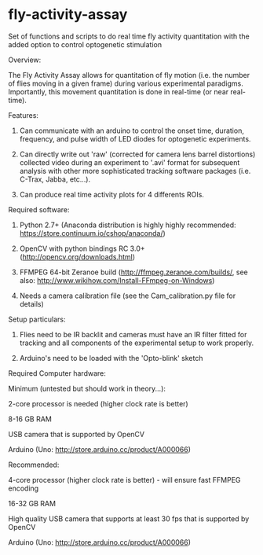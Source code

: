 # fly-activity-assay
Set of functions and scripts to do real time fly activity quantitation with the added option to control optogenetic stimulation

Overview:

The Fly Activity Assay allows for quantitation of fly motion 
(i.e. the number of flies moving in a given frame) during various experimental 
paradigms. Importantly, this movement quantitation is done in real-time 
(or near real-time).

Features:

1) Can communicate with an arduino to control the onset time, duration, frequency,
and pulse width of LED diodes for optogenetic experiments.

2) Can directly write out 'raw' (corrected for camera lens barrel distortions)
collected video during an experiment to '.avi' format for subsequent analysis 
with other more sophisticated tracking software packages (i.e. C-Trax, Jabba, etc...).

3) Can produce real time activity plots for 4 differents ROIs.

Required software:

1) Python 2.7+ (Anaconda distribution is highly highly recommended: https://store.continuum.io/cshop/anaconda/)

2) OpenCV with python bindings RC 3.0+ (http://opencv.org/downloads.html)

3) FFMPEG 64-bit Zeranoe build (http://ffmpeg.zeranoe.com/builds/, see also: http://www.wikihow.com/Install-FFmpeg-on-Windows)

4) Needs a camera calibration file (see the Cam_calibration.py file for details)

Setup particulars:

1) Flies need to be IR backlit and cameras must have an IR filter fitted for tracking
and all components of the experimental setup to work properly.

2) Arduino's need to be loaded with the 'Opto-blink' sketch

Required Computer hardware:

Minimum (untested but should work in theory...):

2-core processor is needed (higher clock rate is better)

8-16 GB RAM

USB camera that is supported by OpenCV

Arduino (Uno: http://store.arduino.cc/product/A000066)

Recommended:

4-core processor (higher clock rate is better) - will ensure fast FFMPEG encoding

16-32 GB RAM

High quality USB camera that supports at least 30 fps that is supported by OpenCV

Arduino (Uno: http://store.arduino.cc/product/A000066)
